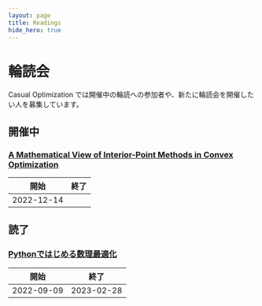 ```yaml
---
layout: page
title: Readings
hide_hero: true
---
```


# 輪読会

Casual Optimization では開催中の輪読への参加者や、新たに輪読会を開催したい人を募集しています。

## 開催中

### [A Mathematical View of Interior-Point Methods in Convex Optimization](https://epubs.siam.org/doi/book/10.1137/1.9780898718812)

| 開始 | 終了 |
|:----------:|:---:|
| 2022-12-14 |     |

## 読了

### [Pythonではじめる数理最適化](https://www.amazon.co.jp/dp/B09G9VZ4PH/)

| 開始 | 終了 |
|:----------:|:----------:|
| 2022-09-09 | 2023-02-28 |
